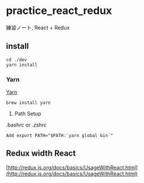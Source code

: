 # practice_react_redux
練習ノート, React + Redux

## install

    cd ./dev
    yarn install


### Yarn

[Yarn](https://yarnpkg.com/lang/en/docs/install/)


    brew install yarn


1. Path Setup

.bashrc or .zshrc

    Add export PATH="$PATH:`yarn global bin`"
    

## Redux width React

[http://redux.js.org/docs/basics/UsageWithReact.html](http://redux.js.org/docs/basics/UsageWithReact.html)